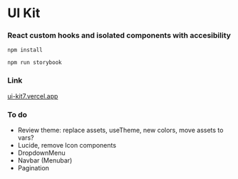 # UI Kit

### React custom hooks and isolated components with accesibility

`npm install`

`npm run storybook`

### Link

[ui-kit7.vercel.app](https://ui-kit7.vercel.app/)

### To do

- Review theme: replace assets, useTheme, new colors, move assets to vars?
- Lucide, remove Icon components
- DropdownMenu
- Navbar (Menubar)
- Pagination
